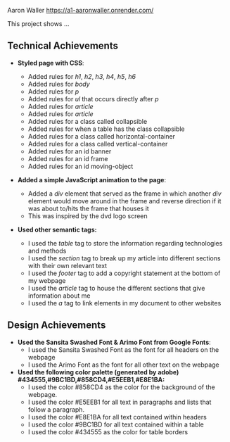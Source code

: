 Aaron Waller
https://a1-aaronwaller.onrender.com/

This project shows ...

## Technical Achievements
- **Styled page with CSS**: 
  - Added rules for *h1*, *h2*, *h3*, *h4*, *h5*, *h6*
  - Added rules for *body*
  - Added rules for *p*
  - Added rules for *ul* that occurs directly after *p*
  - Added rules for *article*
  - Added rules for *article*
  - Added rules for a class called collapsible
  - Added rules for when a table has the class collapsible
  - Added rules for a class called horizontal-container
  - Added rules for a class called vertical-container
  - Added rules for an id banner
  - Added rules for an id frame
  - Added rules for an id moving-object

- **Added a simple JavaScript animation to the page**:
  - Added a *div* element that served as the frame in which another *div* element would move around in the frame and reverse direction if it was about to/hits the frame that houses it
  - This was inspired by the dvd logo screen

- **Used other semantic tags:**
  - I used the *table* tag to store the information regarding technologies and methods
  - I used the *section* tag to break up my article into different sections with their own relevant text
  - I used the *footer* tag to add a copyright statement at the bottom of my webpage
  - I used the *article* tag to house the different sections that give information about me
  - I used the *a* tag to link elements in my document to other websites

## Design Achievements
- **Used the Sansita Swashed Font & Arimo Font from Google Fonts**: 
  - I used the Sansita Swashed Font as the font for all headers on the webpage
  - I used the Arimo Font as the font for all other text on the webpage
- **Used the following color palette (generated by adobe) #434555,#9BC1BD,#858CD4,#E5EEB1,#E8E1BA:** 
  - I used the color #858CD4 as the color for the background of the webpage. 
  - I used the color #E5EEB1 for all text in paragraphs and lists that follow a paragraph. 
  - I used the color #E8E1BA for all text contained within headers
  - I used the color #9BC1BD for all text contained within a table
  - I used the color #434555 as the color for table borders
